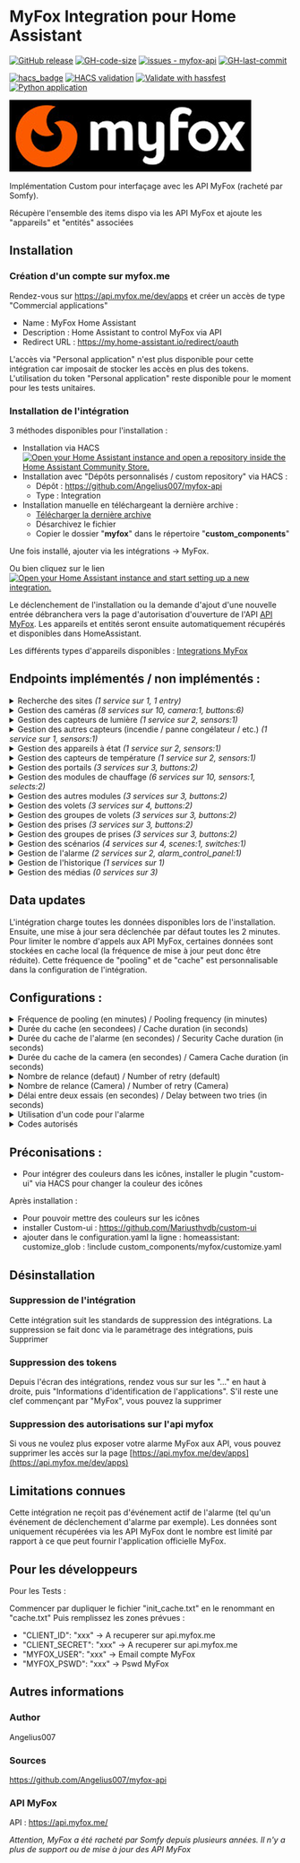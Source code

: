 # MyFox Integration pour Home Assistant
[![GitHub release](https://img.shields.io/github/release/Angelius007/myfox-api?include_prereleases=&sort=semver&color=blue)](https://github.com/Angelius007/myfox-api/releases/)
[![GH-code-size](https://img.shields.io/github/languages/code-size/Angelius007/myfox-api?color=red)](https://github.com/Angelius007/myfox-api)
[![issues - myfox-api](https://img.shields.io/github/issues/Angelius007/myfox-api)](https://github.com/Angelius007/myfox-api/issues)
[![GH-last-commit](https://img.shields.io/github/last-commit/Angelius007/myfox-api?style=flat-square)](https://github.com/Angelius007/myfox-api/commits/main)

[![hacs_badge](https://img.shields.io/badge/HACS-Custom-41BDF5.svg)](https://github.com/hacs/integration)
[![HACS validation](https://github.com/Angelius007/myfox-api/workflows/HACS%20validation/badge.svg)](https://github.com/Angelius007/myfox-api/actions?query=workflow:"HACS+validation")
[![Validate with hassfest](https://github.com/Angelius007/myfox-api/workflows/Validate%20with%20hassfest/badge.svg)](https://github.com/Angelius007/myfox-api/actions?query=workflow:"Validate+with+hassfest")
[![Python application](https://github.com/Angelius007/myfox-api/actions/workflows/python-app.yml/badge.svg)](https://github.com/Angelius007/myfox-api/actions/workflows/python-app.yml)

<img src="https://github.com/Angelius007/myfox-api/blob/main/custom_components/myfox/logo.png?raw=true" alt="" />

Implémentation Custom pour interfaçage avec les API MyFox (racheté par Somfy).

Récupère l'ensemble des items dispo via les API MyFox et ajoute les "appareils" et "entités" associées

## Installation

### Création d'un compte sur myfox.me
Rendez-vous sur https://api.myfox.me/dev/apps et créer un accès de type "Commercial applications"
- Name : MyFox Home Assistant
- Description : Home Assistant to control MyFox via API
- Redirect URL	: https://my.home-assistant.io/redirect/oauth

L'accès via "Personal application" n'est plus disponible pour cette intégration car imposait de stocker les accès en plus des tokens.
L'utilisation du token "Personal application" reste disponible pour le moment pour les tests unitaires.

### Installation de l'intégration
3 méthodes disponibles pour l'installation :
- Installation via HACS 
[![Open your Home Assistant instance and open a repository inside the Home Assistant Community Store.](https://my.home-assistant.io/badges/hacs_repository.svg)](https://my.home-assistant.io/redirect/hacs_repository/?owner=Angelius007&repository=myfox-api)
- Installation avec "Dépôts personnalisés / custom repository" via HACS :
   - Dépôt : https://github.com/Angelius007/myfox-api
   - Type : Integration
- Installation manuelle en téléchargeant la dernière archive :
   - [Télécharger la dernière archive](https://github.com/Angelius007/myfox-api/releases/latest)
   - Désarchivez le fichier
   - Copier le dossier "**myfox**" dans le répertoire "**custom_components**"

Une fois installé, ajouter via les intégrations -> MyFox.

Ou bien cliquez sur le lien [![Open your Home Assistant instance and start setting up a new integration.](https://my.home-assistant.io/badges/config_flow_start.svg)](https://my.home-assistant.io/redirect/config_flow_start/?domain=myfox)

Le déclenchement de l'installation ou la demande d'ajout d'une nouvelle entrée débranchera vers la page d'autorisation d'ouverture de l'API [API MyFox](https://api.myfox.me/). Les appareils et entités seront ensuite automatiquement récupérés et disponibles dans HomeAssistant.

Les différents types d'appareils disponibles : [Integrations MyFox](docs/integration.md)

## Endpoints implémentés / non implémentés :
<details><summary> Recherche des sites <i>(1 service sur 1, 1 entry)</i> </summary>
<p>

*Services*
- /client/site/items : listing des sites de l'utilisateur. Choix du site paramétrable dans HA

*Entry*
- Choix du site ID

</p></details>
<details><summary> Gestion des caméras <i>(8 services sur 10, camera:1, buttons:6)</i> </summary>
<p>

*Services*
- /site/{siteId}/device/camera/items : listing des caméras
- /site/{siteId}/device/{cameraId}/camera/live/start/{protocol} : démarrage d'un live (protocol "hls" implémenté)
- /site/{siteId}/device/{cameraId}/camera/live/extend : pour ajouter 30 sec de live
- /site/{siteId}/device/{cameraId}/camera/live/stop : pour arrêter le live
- /site/{siteId}/device/{cameraId}/camera/preview/take: photo instantané (sert pour la vignette de la caméra)
- /site/{siteId}/device/{cameraId}/camera/recording/start : enregistre une vidéo de 2 min dans le cloud MyFox (nécessite abonnement. Encore dispo ?)
- /site/{siteId}/device/{cameraId}/camera/recording/stop : stop l'enregistrement de la vidéo dans le cloud
- /site/{siteId}/device/{cameraId}/camera/snapshot/take : photo instantané sauvegardé dans le cloud MyFox
- _(not implemented)_ /site/{siteId}/device/{cameraId}/camera/shutter/open : ouverture obturateur caméra (si dispo)
- _(not implemented)_ /site/{siteId}/device/{cameraId}/camera/shutter/close : fermeture obturateur caméra (si dispo)

*Camera*
- Image/Aperçu Caméra
- Stream (protocol *hls*)

*Buttons*
- Snapshot
- Rec Start
- Rec Stop
- Live Start
- Live Extend
- Live Stop

</p></details>
<details><summary> Gestion des capteurs de lumière <i>(1 service sur 2, sensors:1)</i> </summary>
<p>

*Services*
- /site/{siteId}/device/data/light/items : listing des capteurs de lumières
- _(not implemented)_ /site/{siteId}/device/{deviceId}/data/light : historique des capteurs

*Sensors*
- Luminosité/light

</p></details>
<details><summary> Gestion des autres capteurs (incendie / panne congélateur / etc.) <i>(1 service sur 1, sensors:1)</i> </summary>
<p>

*Services*
- /site/{siteId}/device/data/other/items : lising des autres capteurs (incendie / capteur panne congélateur / etc.)

*Sensors*
- Etat capteur

</p></details>
<details><summary> Gestion des appareils à état <i>(1 service sur 2, sensors:1)</i> </summary>
<p>

*Services*
- /site/{siteId}/device/data/state/items : listing des appareils à état
- _(not implemented)_ /site/{siteId}/device/{deviceId}/data/state : récupère l'état d'un appareil

*Sensors*
- Etat capteur

</p></details>
<details><summary> Gestion des capteurs de température <i>(1 service sur 2, sensors:1)</i> </summary>
<p>

*Services*
- /site/{siteId}/device/data/temperature/items : listing des capteurs de température
- _(not implemented)_ /site/{siteId}/device/{deviceId}/data/temperature : historique des capteurs

*Sensors*
- Temperature

</p></details>
<details><summary> Gestion des portails <i>(3 services sur 3, buttons:2)</i> </summary>
<p>

*Services*
- /site/{siteId}/device/gate/items : listing des appareils
- /site/{siteId}/device/{deviceId}/gate/perform/one : action 1 de l'appareil
- /site/{siteId}/device/{deviceId}/gate/perform/two : action 2 de l'appareil

*Buttons*
- Bouton action 1
- Bouton action 2

</p></details>
<details><summary> Gestion des modules de chauffage <i>(6 services sur 10, sensors:1, selects:2)</i> </summary>
<p>

*Services*
- /site/{siteId}/device/heater/items/withthermostat : listing des modules de chauffage avec thermostat
- /site/{siteId}/device/heater/items : listing des modules de chauffage
- _(not implemented)_ /site/{siteId}/device/{deviceId}/heater/auto : positionnement en mode auto du module de chauffage
- _(not implemented)_ /site/{siteId}/device/{deviceId}/heater/away : positionnement en mode absent du module de chauffage
- _(not implemented)_ /site/{siteId}/device/{deviceId}/heater/boost : positionnement en mode boost du module de chauffage
- /site/{siteId}/device/{deviceId}/heater/eco : positionnement en mode eco du module de chauffage
- /site/{siteId}/device/{deviceId}/heater/frost : positionnement en mode frost du module de chauffage
- /site/{siteId}/device/{deviceId}/heater/off : positionnement en mode off du module de chauffage
- /site/{siteId}/device/{deviceId}/heater/on : positionnement en mode confort du module de chauffage
- _(not implemented)_ /site/{siteId}/device/{deviceId}/heater/thermostatoff : positionnement en mode off du module de chauffage

*Sensors*
- Temperature (pour module radiateur avec thermostat)

*Selects*
- Selection programme (ON/OFF/Mode ECO/Mode Hors-Gel)
- Selection programme (ON/OFF/Mode ECO/Mode Hors-Gel) _(inactif:Mode Absent/Mode Auto/Mode Boost/Thermostat OFF)_

</p></details>
<details><summary> Gestion des autres modules <i>(3 services sur 3, buttons:2)</i> </summary>
<p>

*Services*
- /site/{siteId}/device/module/items : listing des modules
- /site/{siteId}/device/{deviceId}/module/perform/one : action 1 de l'appareil
- /site/{siteId}/device/{deviceId}/module/perform/two : action 2 de l'appareil

*Buttons*
- Bouton action 1
- Bouton action 2

</p></details>
<details><summary> Gestion des volets <i>(3 services sur 4, buttons:2)</i> </summary>
<p>

*Services*
- /site/{siteId}/device/shutter/items : listing des modules volets
- /site/{siteId}/device/{deviceId}/shutter/open : volet en position ouverte
- /site/{siteId}/device/{deviceId}/shutter/close : volet en position fermée
- _(not implemented)_ /site/{siteId}/device/{deviceId}/shutter/my : volet en position "favoris"

*Buttons*
- Ouverture volet
- Fermeture volet

</p></details>
<details><summary> Gestion des groupes de volets <i>(3 services sur 3, buttons:2)</i> </summary>
<p>

*Services*
- /site/{siteId}/group/shutter/items : listing des groupes de volets
- /site/{siteId}/group/{groupId}/shutter/open : volets en position ouverte
- /site/{siteId}/group/{groupId}/shutter/close : volets en position fermée

*Buttons*
- Ouverture volet
- Fermeture volet

</p></details>
<details><summary> Gestion des prises <i>(3 services sur 3, buttons:2)</i> </summary>
<p>

*Services*
- /site/{siteId}/device/socket/items : listing des prises connectées
- /site/{siteId}/device/{deviceId}/socket/on : position on
- /site/{siteId}/device/{deviceId}/socket/off : position off

*Buttons*
- Bouton ON
- Bouton OFF

</p></details>
<details><summary> Gestion des groupes de prises <i>(3 services sur 3, buttons:2)</i> </summary>
<p>

*Services*
- /site/{siteId}/group/electric/items : listing des groupements d'appreils électriques
- /site/{siteId}/group/{groupId}/electric/on : position on
- /site/{siteId}/group/{groupId}/electric/off : positionoff

*Buttons*
- Bouton ON
- Bouton OFF

</p></details>
<details><summary> Gestion des scénarios <i>(4 services sur 4, scenes:1, switches:1)</i> </summary>
<p>

*Services*
- /site/{siteId}/scenario/items : listing des scénarios
- /site/{siteId}/scenario/{scenarioId}/play : déclenchement d'un scénario
- /site/{siteId}/scenario/{scenarioId}/enable : activation d'un scénario
- /site/{siteId}/scenario/{scenarioId}/disable : désactivation d'un scénario

*Scenes*
- Déclenchement scénario à la demande

*Switches*
- Activation/Désactivation scénario

</p></details>
<details><summary> Gestion de l'alarme <i>(2 services sur 2, alarm_control_panel:1)</i> </summary>
<p>

*Services*
- /site/{siteId}/security : récupération de l'état de l'alarme
- /site/{siteId}/security/set/{securityLevel} : changement du niveau de sécurité de l'alarme

*Selects*
- Changement niveau alarme (Disarmed/Partial/Armed)

</p></details>
<details><summary> Gestion de l'historique <i>(1 services sur 1)</i> </summary>
<p>

*Services*
- /site/{siteId}/history : historique de la centrale

</p></details>
<details><summary> Gestion des médias <i>(0 services sur 3)</i> </summary>
<p>

*Services*
- _(not implemented)_ /site/{siteId}/library/image/items : listing des photos dans le cloud MyFox
- _(not implemented)_ /site/{siteId}/library/video/items : listing des vidéos dans le cloud MyFox
- _(not implemented)_ /site/{siteId}/library/video/{videoId}/play : lecture d'une viédo du cloud MyFox

</p></details>

## Data updates

L'intégration charge toutes les données disponibles lors de l'installation.
Ensuite, une mise à jour sera déclenchée par défaut toutes les 2 minutes. 
Pour limiter le nombre d'appels aux API MyFox, certaines données sont stockées en cache local (la fréquence de mise à jour peut donc être réduite).
Cette fréquence de "pooling" et de "cache" est personnalisable dans la configuration de l'intégration. 

## Configurations :

<details><summary>Fréquence de pooling (en minutes) / Pooling frequency (in minutes) </summary>
<p>
Fréquence d'appel des API via le coordinateur. Tous les services de récupération des appareils et de certains capteurs sont mis à jour via ce pooling.
</p></details>

<details><summary>Durée du cache (en secondees) / Cache duration (in seconds) </summary>
<p>
Durée du cache pour les listes d'appareils et capteurs. Si le pooling tente de récupérer des informations avant la fin de durée du cache, l'appel à l'API ne sera pas réalisé et la donnée en cache sera utilisée. (permet de limiter le nombre d'appels aux API MyFox)
</p></details>

<details><summary>Durée du cache de l'alarme (en secondes) / Security Cache duration (in seconds) </summary>
<p>
Durée du cache spécifique à l'alarme (pour récupérer l'état de l'armement)
</p></details>

<details><summary>Durée du cache de la camera (en secondes) / Camera Cache duration (in seconds) </summary>
<p>
Durée du cache spécifique à la caméra (pour récupérer un aperçu des caméras).
</p></details>

<details><summary>Nombre de relance (defaut) / Number of retry (default) </summary>
<p>
En cas d'échec d'un appel à l'API MyFox, nombre de tentative avant d'abandonner la requête
</p></details>

<details><summary>Nombre de relance (Camera) / Number of retry (Camera) </summary>
<p>
En cas d'échec d'un appel à l'API MyFox, nombre de tentative avant d'abandonner la requête (spécifique à la caméra)
</p></details>

<details><summary>Délai entre deux essais (en secondes) / Delay between two tries (in seconds) </summary>
<p>
Délai entre deux essaies en cas d'erreur sur l'appel d'API
</p></details>

<details><summary>Utilisation d'un code pour l'alarme</summary>
<p>
Activation du code pour accéder au changement de niveau de sécurité.<br />
La désactivation de cette fonction supprime le stockage des codes.
</p></details>

<details><summary>Codes autorisés</summary>
<p>
Codes autorisés pour changer le niveau de sécurité de l'alarme (séparés par des espaces).<br />
Le code étant numérique, ne pas commencer par des 0.
</p></details>

## Préconisations :
- Pour intégrer des couleurs dans les icônes, installer le plugin "custom-ui" via HACS pour changer la couleur des icônes

Après installation :
- Pour pouvoir mettre des couleurs sur les icônes
- installer Custom-ui : https://github.com/Mariusthvdb/custom-ui
- ajouter dans le configuration.yaml la ligne : 
        homeassistant: 
           customize_glob : !include custom_components/myfox/customize.yaml


## Désinstallation

### Suppression de l'intégration

Cette intégration suit les standards de suppression des intégrations.
La suppression se fait donc via le paramétrage des intégrations, puis Supprimer

### Suppression des tokens

Depuis l'écran des intégrations, rendez vous sur sur les "..." en haut à droite, puis "Informations d'identification de l'applications".
S'il reste une clef commençant par "MyFox", vous pouvez la supprimer

### Suppression des autorisations sur l'api myfox

Si vous ne voulez plus exposer votre alarme MyFox aux API, vous pouvez supprimer les accès sur la page [https://api.myfox.me/dev/apps](https://api.myfox.me/dev/apps)

## Limitations connues

Cette intégration ne reçoit pas d'événement actif de l'alarme (tel qu'un événement de déclenchement d'alarme par exemple).
Les données sont uniquement récupérées via les API MyFox dont le nombre est limité par rapport à ce que peut fournir l'application officielle MyFox.

## Pour les développeurs

Pour les Tests :

Commencer par dupliquer le fichier "init_cache.txt" en le renommant en "cache.txt"
Puis remplissez les zones prévues :  
- "CLIENT_ID": "xxx" -> A recuperer sur api.myfox.me
- "CLIENT_SECRET": "xxx" -> A recuperer sur api.myfox.me
- "MYFOX_USER": "xxx" -> Email compte MyFox
- "MYFOX_PSWD": "xxx"  -> Pswd MyFox

## Autres informations

### Author 
Angelius007

### Sources
https://github.com/Angelius007/myfox-api

### API MyFox
API : https://api.myfox.me/

_Attention, MyFox a été racheté par Somfy depuis plusieurs années. Il n'y a plus de support ou de mise à jour des API MyFox_
